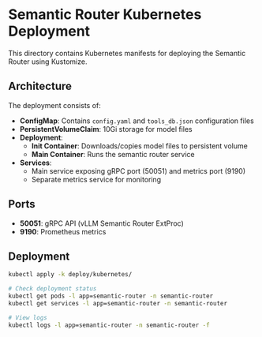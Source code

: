 # Semantic Router Kubernetes Deployment

This directory contains Kubernetes manifests for deploying the Semantic Router using Kustomize.

## Architecture

The deployment consists of:

- **ConfigMap**: Contains `config.yaml` and `tools_db.json` configuration files
- **PersistentVolumeClaim**: 10Gi storage for model files  
- **Deployment**: 
  - **Init Container**: Downloads/copies model files to persistent volume
  - **Main Container**: Runs the semantic router service
- **Services**: 
  - Main service exposing gRPC port (50051) and metrics port (9190)
  - Separate metrics service for monitoring

## Ports

- **50051**: gRPC API (vLLM Semantic Router ExtProc)
- **9190**: Prometheus metrics

## Deployment

```bash
kubectl apply -k deploy/kubernetes/

# Check deployment status
kubectl get pods -l app=semantic-router -n semantic-router
kubectl get services -l app=semantic-router -n semantic-router

# View logs
kubectl logs -l app=semantic-router -n semantic-router -f
```
